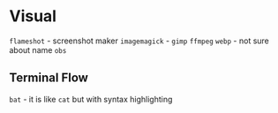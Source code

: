 
# Visual 

`flameshot` - screenshot maker
`imagemagick` - 
`gimp`
`ffmpeg`
`webp`      - not sure about name
`obs`

## Terminal Flow

`bat` - it is like `cat` but with syntax highlighting
